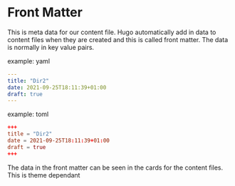 # Front Matter

This is meta data for our content file. Hugo automatically add in data to content files when they are created and this is called front matter. The data is normally in key value pairs.

example: yaml
```yaml
---
title: "Dir2"
date: 2021-09-25T18:11:39+01:00
draft: true
---
```

example: toml
```toml
+++
title = "Dir2"
date = 2021-09-25T18:11:39+01:00
draft = true
+++
```

The data in the front matter can be seen in the cards for the content files. This is theme dependant